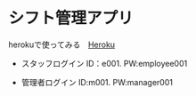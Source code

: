 # シフト管理アプリ

herokuで使ってみる　[Heroku](https://workscheduleapp.herokuapp.com/)
- スタッフログイン
ID：e001. 
PW:employee001

- 管理者ログイン
ID:m001. 
PW:manager001

